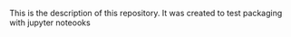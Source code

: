 
This is the description of this repository. It was created to test packaging with jupyter noteooks
